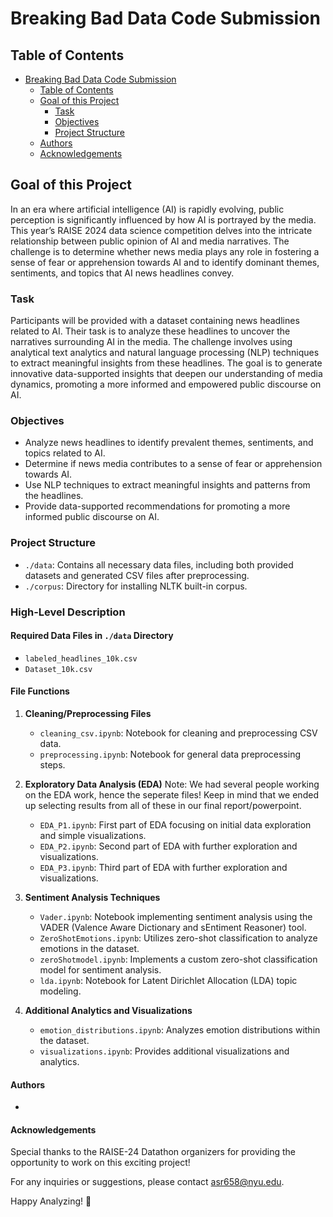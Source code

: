 # Breaking Bad Data Code Submission

## Table of Contents

- [Breaking Bad Data Code Submission](#breaking-bad-data-code-submission)
  - [Table of Contents](#table-of-contents)
  - [Goal of this Project](#goal-of-this-project)
    - [Task](#task)
    - [Objectives](#objectives)
    - [Project Structure](#project-structure)
  - [Authors](#authors)
  - [Acknowledgements](#acknowledgements)
      

## Goal of this Project

In an era where artificial intelligence (AI) is rapidly evolving, public perception is significantly influenced by how AI is portrayed by the media. This year’s RAISE 2024 data science competition delves into the intricate relationship between public opinion of AI and media narratives. The challenge is to determine whether news media plays any role in fostering a sense of fear or apprehension towards AI and to identify dominant themes, sentiments, and topics that AI news headlines convey. 

### Task
Participants will be provided with a dataset containing news headlines related to AI. Their task is to analyze these headlines to uncover the narratives surrounding AI in the media. The challenge involves using analytical text analytics and natural language processing (NLP) techniques to extract meaningful insights from these headlines. The goal is to generate innovative data-supported insights that deepen our understanding of media dynamics, promoting a more informed and empowered public discourse on AI.

### Objectives
- Analyze news headlines to identify prevalent themes, sentiments, and topics related to AI.
- Determine if news media contributes to a sense of fear or apprehension towards AI.
- Use NLP techniques to extract meaningful insights and patterns from the headlines.
- Provide data-supported recommendations for promoting a more informed public discourse on AI.

### Project Structure

- `./data`: Contains all necessary data files, including both provided datasets and generated CSV files after preprocessing.
- `./corpus`: Directory for installing NLTK built-in corpus.

### High-Level Description

#### Required Data Files in `./data` Directory
- `labeled_headlines_10k.csv`
- `Dataset_10k.csv`

#### File Functions

1. **Cleaning/Preprocessing Files**
    - `cleaning_csv.ipynb`: Notebook for cleaning and preprocessing CSV data.
    - `preprocessing.ipynb`: Notebook for general data preprocessing steps.

2. **Exploratory Data Analysis (EDA)**
   Note: We had several people working on the EDA work, hence the seperate files!
   Keep in mind that we ended up selecting results from all of these in our final report/powerpoint.
    - `EDA_P1.ipynb`: First part of EDA focusing on initial data exploration and simple visualizations.
    - `EDA_P2.ipynb`: Second part of EDA with further exploration and visualizations.
    - `EDA_P3.ipynb`: Third part of EDA with further exploration and visualizations.

4. **Sentiment Analysis Techniques**
    - `Vader.ipynb`: Notebook implementing sentiment analysis using the VADER (Valence Aware Dictionary and sEntiment Reasoner) tool.
    - `ZeroShotEmotions.ipynb`: Utilizes zero-shot classification to analyze emotions in the dataset.
    - `zeroShotmodel.ipynb`: Implements a custom zero-shot classification model for sentiment analysis.
    - `lda.ipynb`: Notebook for Latent Dirichlet Allocation (LDA) topic modeling.

5. **Additional Analytics and Visualizations**
    - `emotion_distributions.ipynb`: Analyzes emotion distributions within the dataset.
    - `visualizations.ipynb`: Provides additional visualizations and analytics.

#### Authors
- 

#### Acknowledgements
Special thanks to the RAISE-24 Datathon organizers for providing the opportunity to work on this exciting project!

For any inquiries or suggestions, please contact asr658@nyu.edu.

Happy Analyzing! 🚀
